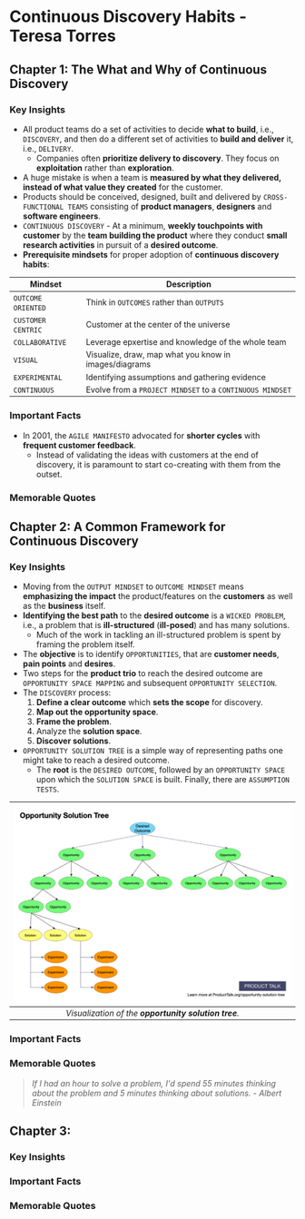 # Continuous Discovery Habits - Teresa Torres

## Chapter 1: The What and Why of Continuous Discovery

### Key Insights

* All product teams do a set of activities to decide **what to build**, i.e., `DISCOVERY`, and then do a different set of activities to **build and deliver** it, i.e., `DELIVERY`.
  * Companies often **prioritize delivery to discovery**. They focus on **exploitation** rather than **exploration**.
* A huge mistake is when a team is **measured by what they delivered, instead of what value they created** for the customer.
* Products should be conceived, designed, built and delivered by `CROSS-FUNCTIONAL TEAMS` consisting of **product managers**, **designers** and **software engineers**.
* `CONTINUOUS DISCOVERY` - At a minimum, **weekly touchpoints with customer** by the **team building the product** where they conduct **small research activities** in pursuit of a **desired outcome**.
* **Prerequisite mindsets** for proper adoption of **continuous discovery habits**:

| Mindset            | Description                                                           |
| ------------------ | --------------------------------------------------------------------- |
| `OUTCOME ORIENTED` | Think in `OUTCOMES` rather than `OUTPUTS`                             |
| `CUSTOMER CENTRIC` | Customer at the center of the universe                                |
| `COLLABORATIVE`    | Leverage epxertise and knowledge of the whole team                    |
| `VISUAL`           | Visualize, draw, map what you know in images/diagrams                 |
| `EXPERIMENTAL`     | Identifying assumptions and gathering evidence |
| `CONTINUOUS`       | Evolve from a `PROJECT MINDSET` to a `CONTINUOUS MINDSET`             |

### Important Facts

* In 2001, the `AGILE MANIFESTO` advocated for **shorter cycles** with **frequent customer feedback**.
  * Instead of validating the ideas with customers at the end of discovery, it is paramount to start co-creating with them from the outset.


### Memorable Quotes

## Chapter 2: A Common Framework for Continuous Discovery

### Key Insights

* Moving from the `OUTPUT MINDSET` to `OUTCOME MINDSET` means **emphasizing the impact** the product/features on the **customers** as well as the **business** itself.
* **Identifying the best path** to the **desired outcome** is a `WICKED PROBLEM`, i.e., a problem that is **ill-structured** (**ill-posed**) and has many solutions.
  * Much of the work in tackling an ill-structured problem is spent by framing the problem itself.
* The **objective** is to identify `OPPORTUNITIES`, that are **customer needs**, **pain points** and **desires**.
* Two steps for the **product trio** to reach the desired outcome are `OPPORTUNITY SPACE MAPPING` and subsequent `OPPORTUNITY SELECTION`.
* The `DISCOVERY` process:
  1. **Define a clear outcome** which **sets the scope** for discovery.
  2. **Map out the opportunity space**.
  3. **Frame the problem**.
  4. Analyze the **solution space**.
  5. **Discover solutions**.
* `OPPORTUNITY SOLUTION TREE` is a simple way of representing paths one might take to reach a desired outcome.
  * The **root** is the `DESIRED OUTCOME`, followed by an `OPPORTUNITY SPACE` upon which the `SOLUTION SPACE` is built. Finally, there are `ASSUMPTION TESTS`.

| ![Opportunity solution tree](./images/opportunity_solution_tree.png) |
| :---: |
| *Visualization of the **opportunity solution tree**.* |

### Important Facts

### Memorable Quotes

> *If I had an hour to solve a problem, I'd spend 55 minutes thinking about the problem and 5 minutes thinking about solutions. - Albert Einstein*

## Chapter 3: 

### Key Insights

### Important Facts

### Memorable Quotes